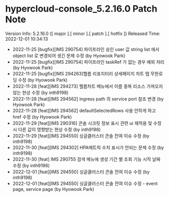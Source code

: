 # hypercloud-console_5.2.16.0 Patch Note

Version Info: 5.2.16.0 ([ major ].[ minor ].[ patch ].[ hotfix ])
Released Time: 2022-12-01 10:34:13

- 2022-11-25 [bugfix][IMS 290754] 파이프라인 승인 user 값 string list 에서 object list 로 변경되어 생긴 문제 수정 (by Hyowook Park) 
- 2022-11-25 [bugfix][IMS 290754] 파이프라인 taskRef 가 없는 경우 예외 처리 (by Hyowook Park) 
- 2022-11-25 [bugfix][IMS 294263]헬름 리포지터리 상세페이지 차트 탭 무한로딩 수정 (by Hyowook Park) 
- 2022-11-28 [feat][IMS 294273] 헬름차트 메뉴에서 이름 중복 리소스 가져오지 않는 현상 수정 (by inth9198) 
- 2022-11-28 [feat][IMS 294562] ingress path 의 service port 참조 변경 (by Hyowook Park) 
- 2022-11-28 [feat][IMS 294562] defaultSelectedRows 사용 안하게 하고 href 수정 (by Hyowook Park) 
- 2022-11-29 [feat][IMS 290316] 콘솔 시크릿 정보 표시 관련 ui 재적용 및 수정시 다른 값이 영향받는 현상 수정 (by inth9198) 
- 2022-11-29 [feat][IMS 294550] 싱글클러스터 콘솔 잔여 이슈 수정 (by inth9198) 
- 2022-11-30 [feat][IMS 294302] HPA메트릭 수치 표시가 안되는 문제 수정 (by inth9198) 
- 2022-11-30 [feat] IMS 290755 검색 메뉴에 생성 기간 별 조회 기능 시작 날짜 수정 (by inth9198) 
- 2022-12-01 [feat][IMS 294550] 싱글클러스터 콘솔 잔여 이슈 수정 (by inth9198) 
- 2022-12-01 [feat][IMS 294550] 싱글클러스터 콘솔 잔여 이슈 수정 - event page, service page (by Hyowook Park) 
